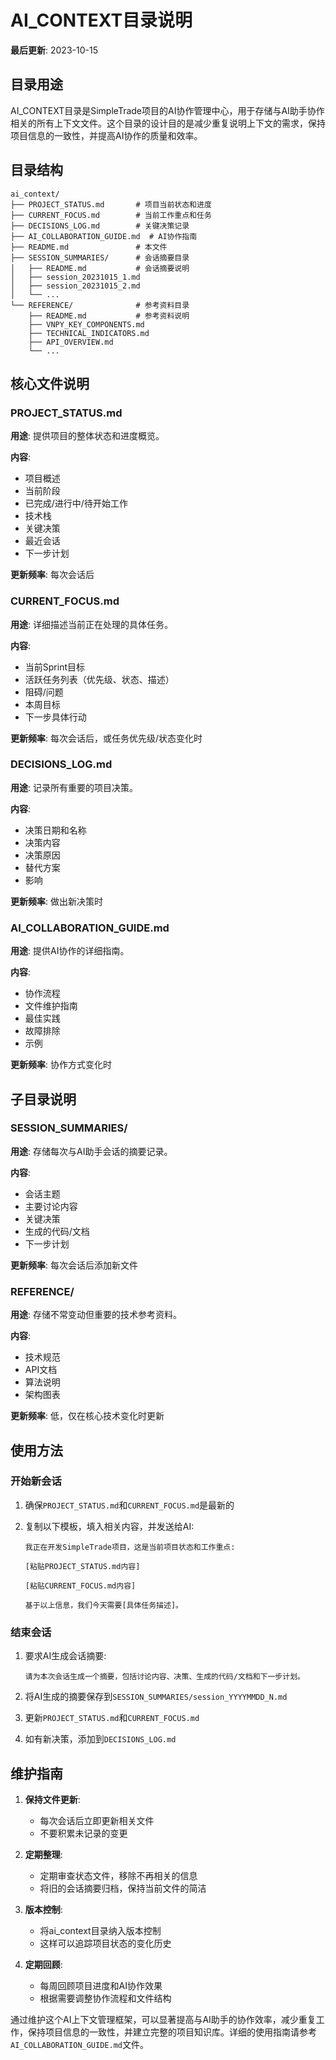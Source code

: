 # AI_CONTEXT目录说明

**最后更新**: 2023-10-15

## 目录用途

AI_CONTEXT目录是SimpleTrade项目的AI协作管理中心，用于存储与AI助手协作相关的所有上下文文件。这个目录的设计目的是减少重复说明上下文的需求，保持项目信息的一致性，并提高AI协作的质量和效率。

## 目录结构

```
ai_context/
├── PROJECT_STATUS.md       # 项目当前状态和进度
├── CURRENT_FOCUS.md        # 当前工作重点和任务
├── DECISIONS_LOG.md        # 关键决策记录
├── AI_COLLABORATION_GUIDE.md  # AI协作指南
├── README.md               # 本文件
├── SESSION_SUMMARIES/      # 会话摘要目录
│   ├── README.md           # 会话摘要说明
│   ├── session_20231015_1.md
│   ├── session_20231015_2.md
│   └── ...
└── REFERENCE/              # 参考资料目录
    ├── README.md           # 参考资料说明
    ├── VNPY_KEY_COMPONENTS.md
    ├── TECHNICAL_INDICATORS.md
    ├── API_OVERVIEW.md
    └── ...
```

## 核心文件说明

### PROJECT_STATUS.md

**用途**: 提供项目的整体状态和进度概览。

**内容**:
- 项目概述
- 当前阶段
- 已完成/进行中/待开始工作
- 技术栈
- 关键决策
- 最近会话
- 下一步计划

**更新频率**: 每次会话后

### CURRENT_FOCUS.md

**用途**: 详细描述当前正在处理的具体任务。

**内容**:
- 当前Sprint目标
- 活跃任务列表（优先级、状态、描述）
- 阻碍/问题
- 本周目标
- 下一步具体行动

**更新频率**: 每次会话后，或任务优先级/状态变化时

### DECISIONS_LOG.md

**用途**: 记录所有重要的项目决策。

**内容**:
- 决策日期和名称
- 决策内容
- 决策原因
- 替代方案
- 影响

**更新频率**: 做出新决策时

### AI_COLLABORATION_GUIDE.md

**用途**: 提供AI协作的详细指南。

**内容**:
- 协作流程
- 文件维护指南
- 最佳实践
- 故障排除
- 示例

**更新频率**: 协作方式变化时

## 子目录说明

### SESSION_SUMMARIES/

**用途**: 存储每次与AI助手会话的摘要记录。

**内容**:
- 会话主题
- 主要讨论内容
- 关键决策
- 生成的代码/文档
- 下一步计划

**更新频率**: 每次会话后添加新文件

### REFERENCE/

**用途**: 存储不常变动但重要的技术参考资料。

**内容**:
- 技术规范
- API文档
- 算法说明
- 架构图表

**更新频率**: 低，仅在核心技术变化时更新

## 使用方法

### 开始新会话

1. 确保`PROJECT_STATUS.md`和`CURRENT_FOCUS.md`是最新的
2. 复制以下模板，填入相关内容，并发送给AI:

   ```
   我正在开发SimpleTrade项目，这是当前项目状态和工作重点:
   
   [粘贴PROJECT_STATUS.md内容]
   
   [粘贴CURRENT_FOCUS.md内容]
   
   基于以上信息，我们今天需要[具体任务描述]。
   ```

### 结束会话

1. 要求AI生成会话摘要:
   
   ```
   请为本次会话生成一个摘要，包括讨论内容、决策、生成的代码/文档和下一步计划。
   ```

2. 将AI生成的摘要保存到`SESSION_SUMMARIES/session_YYYYMMDD_N.md`
3. 更新`PROJECT_STATUS.md`和`CURRENT_FOCUS.md`
4. 如有新决策，添加到`DECISIONS_LOG.md`

## 维护指南

1. **保持文件更新**:
   - 每次会话后立即更新相关文件
   - 不要积累未记录的变更

2. **定期整理**:
   - 定期审查状态文件，移除不再相关的信息
   - 将旧的会话摘要归档，保持当前文件的简洁

3. **版本控制**:
   - 将ai_context目录纳入版本控制
   - 这样可以追踪项目状态的变化历史

4. **定期回顾**:
   - 每周回顾项目进度和AI协作效果
   - 根据需要调整协作流程和文件结构

通过维护这个AI上下文管理框架，可以显著提高与AI助手的协作效率，减少重复工作，保持项目信息的一致性，并建立完整的项目知识库。详细的使用指南请参考`AI_COLLABORATION_GUIDE.md`文件。
